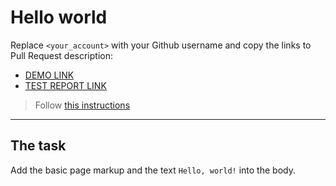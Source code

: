 # Hello world
Replace `<your_account>` with your Github username and copy the links to Pull Request description:
- [DEMO LINK](https://Yelinskyi.github.io/layout_hello-world/)
- [TEST REPORT LINK](https://Yelinskyi.github.io/layout_hello-world/report/html_report/)

> Follow [this instructions](https://mate-academy.github.io/layout_task-guideline/#how-to-solve-the-layout-tasks-on-github)
___

## The task
Add the basic page markup and the text `Hello, world!` into the body.
